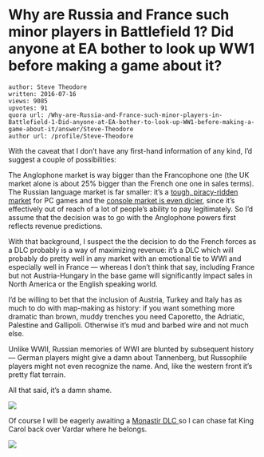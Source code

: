 # Why are Russia and France such minor players in Battlefield 1? Did anyone at EA bother to look up WW1 before making a game about it?

	author: Steve Theodore
	written: 2016-07-16
	views: 9085
	upvotes: 91
	quora url: /Why-are-Russia-and-France-such-minor-players-in-Battlefield-1-Did-anyone-at-EA-bother-to-look-up-WW1-before-making-a-game-about-it/answer/Steve-Theodore
	author url: /profile/Steve-Theodore


With the caveat that I don’t have any first-hand information of any kind, I’d suggest a couple of possibilities:

The Anglophone market is way bigger than the Francophone one (the UK market alone is about 25% bigger than the French one one in sales terms). The Russian language market is far smaller: it’s a [tough, piracy-ridden market](http://www.gamasutra.com/view/feature/6565/gunning_for_russia_a_market_worth_.php?print=1) for PC games and the [console market is even dicier](http://kotaku.com/5955739/welcome-to-russia-where-most-of-your-friends-are-video-game-pirates), since it’s effectively out of reach of a lot of people’s ability to pay legitimately. So I’d assume that the decision was to go with the Anglophone powers first reflects revenue predictions.

With that background, I suspect the the decision to do the French forces as a DLC probably is a way of maximizing revenue: it’s a DLC which will probably do pretty well in any market with an emotional tie to WWI and especially well in France — whereas I don’t think that say, including France but not Austria-Hungary in the base game will significantly impact sales in North America or the English speaking world.

I’d be willing to bet that the inclusion of Austria, Turkey and Italy has as much to do with map-making as history: if you want something more dramatic than brown, muddy trenches you need Caporetto, the Adriatic, Palestine and Gallipoli. Otherwise it’s mud and barbed wire and not much else.

Unlike WWII, Russian memories of WWI are blunted by subsequent history — German players might give a damn about Tannenberg, but Russophile players might not even recognize the name. And, like the western front it’s pretty flat terrain.

All that said, it’s a damn shame.

![](https://qph.fs.quoracdn.net/main-qimg-c6487de15eda0cd45a297da43404a065-c)

Of course I will be eagerly awaiting a [Monastir DLC ](https://en.wikipedia.org/wiki/Monastir_Offensive)so I can chase fat King Carol back over Vardar where he belongs.

![](https://qph.fs.quoracdn.net/main-qimg-e2bbf7a9c66dcd841e1dfa6529a1be33-c)

